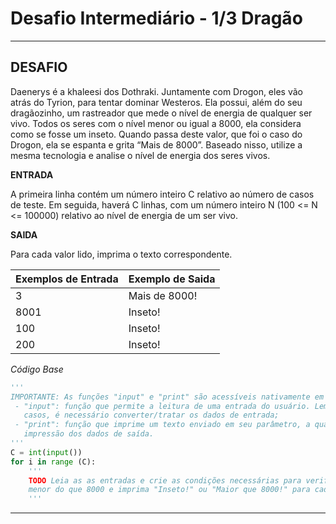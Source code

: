 # **Desafio Intermediário - 1/3 Dragão**
---

## **DESAFIO**

Daenerys é a khaleesi dos Dothraki. Juntamente com Drogon, eles vão atrás do Tyrion, para tentar dominar Westeros. Ela possui, além do seu dragãozinho, um rastreador que mede o nível de energia de qualquer ser vivo. Todos os seres com o nível menor ou igual a 8000, ela considera como se fosse um inseto. Quando passa deste valor, que foi o caso do Drogon, ela se espanta e grita “Mais de 8000”. Baseado nisso, utilize a mesma tecnologia e analise o nível de energia dos seres vivos.

**ENTRADA**

A primeira linha contém um número inteiro C relativo ao número de casos de teste. Em seguida, haverá C linhas, com um número inteiro N (100 <= N <= 100000) relativo ao nível de energia de um ser vivo.

**SAIDA**

Para cada valor lido, imprima o texto correspondente.

|Exemplos de Entrada | Exemplo de Saida |
|--------------------|------------------|
|3 | Mais de 8000! |
|8001 | Inseto! |
|100 | Inseto! |
|200 | Inseto! |

*Código Base*

~~~py
''' 
IMPORTANTE: As funções "input" e "print" são acessíveis nativamente em Python, onde:  
 - "input": função que permite a leitura de uma entrada do usuário. Lembre-se que, em alguns 
   casos, é necessário converter/tratar os dados de entrada; 
 - "print": função que imprime um texto enviado em seu parâmetro, a qual é essencial para a 
   impressão dos dados de saída. 
'''
C = int(input()) 
for i in range (C): 
    ''' 
    TODO Leia as as entradas e crie as condições necessárias para verificar se é maior ou
    menor do que 8000 e imprima "Inseto!" ou "Maior que 8000!" para cada caso.
    '''
~~~

---
